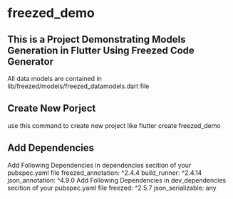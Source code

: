 # freezed_demo

## This is a Project Demonstrating Models Generation in Flutter Using Freezed Code Generator

All data models are contained in lib/freezed/models/freezed_datamodels.dart file

## Create New Porject 
use this command to create new project like flutter create freezed_demo
## Add Dependencies
Add Following Dependencies in dependencies secition of your pubspec.yaml file
  freezed_annotation: ^2.4.4
  build_runner: ^2.4.14
  json_annotation: ^4.9.0
Add Following Dependencies in dev_dependencies secition of your pubspec.yaml file
  freezed: ^2.5.7
  json_serializable: any





